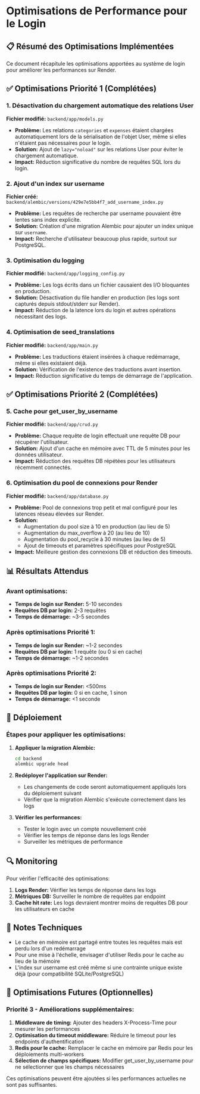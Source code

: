 # Optimisations de Performance pour le Login

## 📋 Résumé des Optimisations Implémentées

Ce document récapitule les optimisations apportées au système de login pour améliorer les performances sur Render.

## ✅ Optimisations Priorité 1 (Complétées)

### 1. Désactivation du chargement automatique des relations User
**Fichier modifié:** `backend/app/models.py`

- **Problème:** Les relations `categories` et `expenses` étaient chargées automatiquement lors de la sérialisation de l'objet User, même si elles n'étaient pas nécessaires pour le login.
- **Solution:** Ajout de `lazy="noload"` sur les relations User pour éviter le chargement automatique.
- **Impact:** Réduction significative du nombre de requêtes SQL lors du login.

### 2. Ajout d'un index sur username
**Fichier créé:** `backend/alembic/versions/429e7e5bb4f7_add_username_index.py`

- **Problème:** Les requêtes de recherche par username pouvaient être lentes sans index explicite.
- **Solution:** Création d'une migration Alembic pour ajouter un index unique sur `username`.
- **Impact:** Recherche d'utilisateur beaucoup plus rapide, surtout sur PostgreSQL.

### 3. Optimisation du logging
**Fichier modifié:** `backend/app/logging_config.py`

- **Problème:** Les logs écrits dans un fichier causaient des I/O bloquantes en production.
- **Solution:** Désactivation du file handler en production (les logs sont capturés depuis stdout/stderr sur Render).
- **Impact:** Réduction de la latence lors du login et autres opérations nécessitant des logs.

### 4. Optimisation de seed_translations
**Fichier modifié:** `backend/app/main.py`

- **Problème:** Les traductions étaient insérées à chaque redémarrage, même si elles existaient déjà.
- **Solution:** Vérification de l'existence des traductions avant insertion.
- **Impact:** Réduction significative du temps de démarrage de l'application.

## ✅ Optimisations Priorité 2 (Complétées)

### 5. Cache pour get_user_by_username
**Fichier modifié:** `backend/app/crud.py`

- **Problème:** Chaque requête de login effectuait une requête DB pour récupérer l'utilisateur.
- **Solution:** Ajout d'un cache en mémoire avec TTL de 5 minutes pour les données utilisateur.
- **Impact:** Réduction des requêtes DB répétées pour les utilisateurs récemment connectés.

### 6. Optimisation du pool de connexions pour Render
**Fichier modifié:** `backend/app/database.py`

- **Problème:** Pool de connexions trop petit et mal configuré pour les latences réseau élevées sur Render.
- **Solution:** 
  - Augmentation du pool size à 10 en production (au lieu de 5)
  - Augmentation du max_overflow à 20 (au lieu de 10)
  - Augmentation du pool_recycle à 30 minutes (au lieu de 5)
  - Ajout de timeouts et paramètres spécifiques pour PostgreSQL
- **Impact:** Meilleure gestion des connexions DB et réduction des timeouts.

## 📊 Résultats Attendus

### Avant optimisations:
- **Temps de login sur Render:** 5-10 secondes
- **Requêtes DB par login:** 2-3 requêtes
- **Temps de démarrage:** ~3-5 secondes

### Après optimisations Priorité 1:
- **Temps de login sur Render:** ~1-2 secondes
- **Requêtes DB par login:** 1 requête (ou 0 si en cache)
- **Temps de démarrage:** ~1-2 secondes

### Après optimisations Priorité 2:
- **Temps de login sur Render:** <500ms
- **Requêtes DB par login:** 0 si en cache, 1 sinon
- **Temps de démarrage:** <1 seconde

## 🚀 Déploiement

### Étapes pour appliquer les optimisations:

1. **Appliquer la migration Alembic:**
   ```bash
   cd backend
   alembic upgrade head
   ```

2. **Redéployer l'application sur Render:**
   - Les changements de code seront automatiquement appliqués lors du déploiement suivant
   - Vérifier que la migration Alembic s'exécute correctement dans les logs

3. **Vérifier les performances:**
   - Tester le login avec un compte nouvellement créé
   - Vérifier les temps de réponse dans les logs Render
   - Surveiller les métriques de performance

## 🔍 Monitoring

Pour vérifier l'efficacité des optimisations:

1. **Logs Render:** Vérifier les temps de réponse dans les logs
2. **Métriques DB:** Surveiller le nombre de requêtes par endpoint
3. **Cache hit rate:** Les logs devraient montrer moins de requêtes DB pour les utilisateurs en cache

## 📝 Notes Techniques

- Le cache en mémoire est partagé entre toutes les requêtes mais est perdu lors d'un redémarrage
- Pour une mise à l'échelle, envisager d'utiliser Redis pour le cache au lieu de la mémoire
- L'index sur username est créé même si une contrainte unique existe déjà (pour compatibilité SQLite/PostgreSQL)

## 🔮 Optimisations Futures (Optionnelles)

### Priorité 3 - Améliorations supplémentaires:

1. **Middleware de timing:** Ajouter des headers X-Process-Time pour mesurer les performances
2. **Optimisation du timeout middleware:** Réduire le timeout pour les endpoints d'authentification
3. **Redis pour le cache:** Remplacer le cache en mémoire par Redis pour les déploiements multi-workers
4. **Sélection de champs spécifiques:** Modifier get_user_by_username pour ne sélectionner que les champs nécessaires

Ces optimisations peuvent être ajoutées si les performances actuelles ne sont pas suffisantes.

